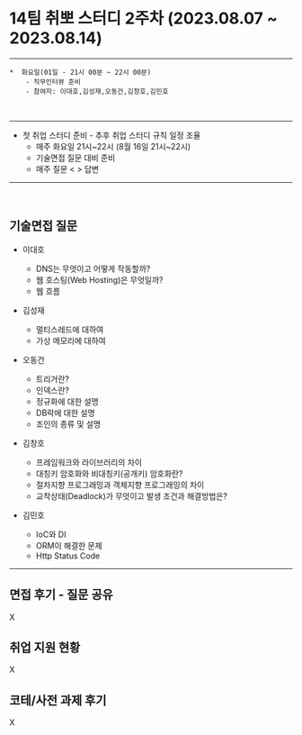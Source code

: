 
# 14팀 취뽀 스터디 2주차 (2023.08.07 ~ 2023.08.14)

---
    *  화요일(01일 - 21시 00분 ~ 22시 00분)
        - 직무인터뷰 준비
        - 참여자: 이대호,김성재,오동건,김창호,김민호
        
<br>

---

   * 첫 취업 스터디 준비
    - 추후 취업 스터디 규칙 일정 조율
     - 매주 화요일 21시~22시 (8월 16일 21시~22시)
     - 기술면접 질문 대비 준비
     - 매주 질문 < > 답변 

---
<br>


## 기술면접 질문

* 이대호
  - DNS는 무엇이고 어떻게 작동할까?
  - 웹 호스팅(Web Hosting)은 무엇일까?
  - 웹 흐름
 
* 김성재
  - 멀티스레드에 대하여
  - 가상 메모리에 대하여
 
* 오동건
  - 트리거란?
  - 인덱스란?
  - 정규화에 대한 설명
  - DB락에 대한 설명
  - 조인의 종류 및 설명
    
* 김창호
  - 프레임워크와 라이브러리의 차이
  - 대칭키 암호화와 비대칭키(공개키) 암호화란?
  - 절차지향 프로그래밍과 객체지향 프로그래밍의 차이
  - 교착상태(Deadlock)가 무엇이고 발생 조건과 해결방법은?
    
* 김민호
  - IoC와 DI
  - ORM이 해결한 문제
  - Http Status Code

---

## 면접 후기 - 질문 공유
X

## 취업 지원 현황
X

## 코테/사전 과제 후기
X
